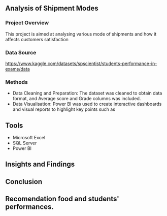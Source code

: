 ## Analysis of Shipment Modes

### Project Overview
This project is aimed at analysing various mode of shipments and how it affects customers satisfaction
### Data Source
https://www.kaggle.com/datasets/spscientist/students-performance-in-exams/data

### Methods
* Data Cleaning and Preparation: The dataset was cleaned to obtain data format, and Average score and Grade columns was included.
* Data Visualisation: Power BI was used to create interactive dashboards and visual reports to highlight key points such as
## Tools
* Microsoft Excel
* SQL Server
* Power BI
## Insights and Findings


## Conclusion


## Recomendation food and students' performances.
